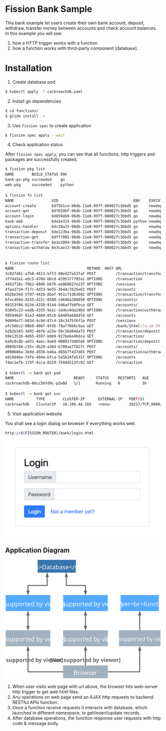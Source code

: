 # Fission Bank Sample

This bank example let users create their own bank account, deposit, withdraw, transfer money between accounts and check account balances. In this example you will see:

1. how a HTTP trigger works with a function
2. how a function works with third-party component (database).

# Installation

1. Create database pod

```bash
$ kubectl apply -f cockroachdb.yaml
```

2. Install go dependencies

```bash
$ cd functions/
$ glide install -v
```

3. Use `fission spec` to create application

```bash
$ fission spec apply --wait
```

4. Check application status

After `fission spec apply`, you can see that all functions, http triggers and packages are successfully created.

```bash
$ fission pkg list
NAME        BUILD_STATUS ENV
bank-go-pkg succeeded    go
web-pkg     succeeded    python

$ fission fn list
NAME                 UID                                  ENV    EXECUTORTYPE MINSCALE MAXSCALE MINCPU MAXCPU MINMEMORY MAXMEMORY TARGETCPU
account-create       6d75b1ce-96db-11e8-99ff-080027c3bbd5 go     newdeploy    1        1        0      0      0         0         80
account-get          6d7650bf-96db-11e8-99ff-080027c3bbd5 go     newdeploy    1        1        0      0      0         0         80
account-login        6d859eb9-96db-11e8-99ff-080027c3bbd5 go     newdeploy    1        1        0      0      0         0         80
bank-web             6da3e315-96db-11e8-99ff-080027c3bbd5 python newdeploy    1        1        0      0      0         0         80
options-handler      6dc28a15-96db-11e8-99ff-080027c3bbd5 go     newdeploy    1        1        0      0      0         0         80
transaction-deposit  6de123ba-96db-11e8-99ff-080027c3bbd5 go     newdeploy    1        1        0      0      0         0         80
transaction-get      6dff7085-96db-11e8-99ff-080027c3bbd5 go     newdeploy    1        1        0      0      0         0         80
transaction-transfer 6e1e2804-96db-11e8-99ff-080027c3bbd5 go     newdeploy    1        1        0      0      0         0         80
transaction-withdraw 6e3cae13-96db-11e8-99ff-080027c3bbd5 go     newdeploy    1        1        0      0      0         0         80


$ fission route list
NAME                                 METHOD  HOST URL                           INGRESS FUNCTION_NAME
3c02fd61-a7b8-4613-bff3-98ed27a53faf POST         /transaction/transfer         false   transaction-transfer
3f74a3a1-edc5-470d-bbcd-4395377705a1 OPTIONS      /transaction                  false   options-handler
4452f18c-f9b2-40d6-b676-ee868627e237 OPTIONS      /sessions                     false   options-handler
4faa1724-f17c-4d33-9e55-3b44c7625e63 POST         /accounts                     false   account-create
6b2be34d-5f07-4426-8baf-951c71db3602 OPTIONS      /transaction/transfer         false   options-handler
6fac456d-d155-422c-8580-c464ba308050 OPTIONS      /accounts/                    false   options-handler
80153f84-023d-4158-914d-5d6affb9fbca GET          /accounts/                    false   account-get
93845c23-eadb-4335-9a1c-1ddec0da19bd OPTIONS      /transaction/withdraw         false   options-handler
995946d7-91e3-4809-85c6-b8405e68dd74 GET          /accounts                     false   account-get
9d099a77-b834-4c9d-87c4-10c3475f6f3a POST         /sessions                     false   account-login
afc56bc2-00b8-408f-9fd5-78af7bb6c9aa GET          /bank/{html:[a-zA-Z0-9\.\/]+} false   bank-web
b2b2b163-3d92-4bfb-a23e-50c36d84da73 POST         /transaction/deposit          false   transaction-deposit
b9e13516-4d65-4597-bbb9-927bebe4bdca GET          /transaction/                 false   transaction-get
ba9c8cdb-ad31-4eec-9ae9-00001fdd85e6 OPTIONS      /transaction/deposit          false   options-handler
d089b784-c35c-4b20-a30d-b708aa7f827c POST         /accounts/                    false   account-create
d090606a-3b9d-4550-b46a-d65b7f437d65 POST         /transaction/withdraw         false   transaction-withdraw
e019d4be-fdfe-404a-bfca-5a5b24fe531f OPTIONS      /accounts                     false   options-handler
f4ac1efb-179f-4cca-8229-7594d513fc92 GET          /transaction                  false   transaction-get

$ kubectl -n bank get pod
NAME                           READY     STATUS    RESTARTS   AGE
cockroachdb-66cc5bfd9c-p2w8d   1/1       Running   0          3h

$ kubectl -n bank get svc
NAME          TYPE        CLUSTER-IP      EXTERNAL-IP   PORT(S)              AGE
cockroachdb   ClusterIP   10.106.44.165   <none>        26257/TCP,8080/TCP   3h

```

5. Visit application website

You shall see a login dialog on browser if everything works well.

```bash
http://$(FISSION_ROUTER)/bank/login.html
```

![Login Page](assets/login-page.png)

## Application Diagram

![Application Diagram](assets/application-diagram.svg)

1. When user visits web page with url above, the browser hits web-server http trigger to get web html files.
2. Any operations on web page send an AJAX http requests to backend RESTful APIs function.
3. Once a function receive requests it interacts with database, which launched in different namespace, to get/insert/update records.
4. After database operations, the function response user requests with http code & message body.
